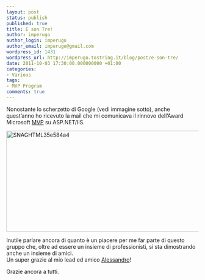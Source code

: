 ```yaml
---
layout: post
status: publish
published: true
title: E son Tre!
author: imperugo
author_login: imperugo
author_email: imperugo@gmail.com
wordpress_id: 1431
wordpress_url: http://imperugo.tostring.it/blog/post/e-son-tre/
date: 2011-10-03 17:30:00.000000000 +01:00
categories:
- Various
tags:
- MVP Program
comments: true
---
```

<p>Nonostante lo scherzetto di Google (vedi immagine sotto), anche quest’anno ho ricevuto la mail che mi comunicava il rinnovo dell’Award Microsoft <a title="MVP Official Site" href="http://mvp.support.microsoft.com/" rel="nofollow" target="_blank">MVP</a> su ASP.NET/IIS.</p>  <p><a href="http://tostring.it/UserFiles/imperugo/SNAGHTML35e584a4.png"><img style="background-image: none; border-bottom: 0px; border-left: 0px; padding-left: 0px; padding-right: 0px; display: inline; border-top: 0px; border-right: 0px; padding-top: 0px" title="SNAGHTML35e584a4" border="0" alt="SNAGHTML35e584a4" src="http://tostring.it/UserFiles/imperugo/SNAGHTML35e584a4_thumb.png" width="640" height="263" /></a></p>  <p>Inutile parlare ancora di quanto è un piacere per me far parte di questo gruppo che, oltre ad essere un insieme di professionisti, si sta dimostrando anche un insieme di amici.    <br />Un super grazie al mio lead ed amico <a title="Alessandro Teglia&#39;s Blog" href="http://belead.wordpress.com/" rel="nofollow" target="_blank">Alessandro</a>!</p>  <p>Grazie ancora a tutti. </p>
